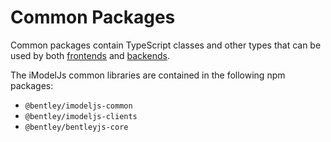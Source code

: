 # Common Packages

Common packages contain TypeScript classes and other types that can be used by both [frontends](..\frontend\index.md) and [backends](..\backend\index.md).

The iModelJs common libraries are contained in the following npm packages:

* `@bentley/imodeljs-common`
* `@bentley/imodeljs-clients`
* `@bentley/bentleyjs-core`